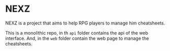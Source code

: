 # NEXZ
NEXZ is a project that aims to help RPG players to manage him cheatsheets. 

This is a monolithic repo, in th `api` folder contains the api of the web interface.
And, in the `web` folder contain the web page to manage the cheatsheets.